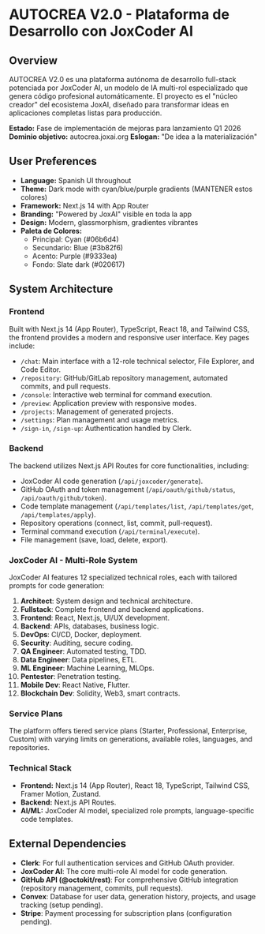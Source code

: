 # AUTOCREA V2.0 - Plataforma de Desarrollo con JoxCoder AI

## Overview
AUTOCREA V2.0 es una plataforma autónoma de desarrollo full-stack potenciada por JoxCoder AI, un modelo de IA multi-rol especializado que genera código profesional automáticamente. El proyecto es el "núcleo creador" del ecosistema JoxAI, diseñado para transformar ideas en aplicaciones completas listas para producción.

**Estado:** Fase de implementación de mejoras para lanzamiento Q1 2026
**Dominio objetivo:** autocrea.joxai.org
**Eslogan:** "De idea a la materialización"

## User Preferences
- **Language:** Spanish UI throughout
- **Theme:** Dark mode with cyan/blue/purple gradients (MANTENER estos colores)
- **Framework:** Next.js 14 with App Router
- **Branding:** "Powered by JoxAI" visible en toda la app
- **Design:** Modern, glassmorphism, gradientes vibrantes
- **Paleta de Colores:**
  - Principal: Cyan (#06b6d4)
  - Secundario: Blue (#3b82f6)
  - Acento: Purple (#9333ea)
  - Fondo: Slate dark (#020617)

## System Architecture

### Frontend
Built with Next.js 14 (App Router), TypeScript, React 18, and Tailwind CSS, the frontend provides a modern and responsive user interface. Key pages include:
- `/chat`: Main interface with a 12-role technical selector, File Explorer, and Code Editor.
- `/repository`: GitHub/GitLab repository management, automated commits, and pull requests.
- `/console`: Interactive web terminal for command execution.
- `/preview`: Application preview with responsive modes.
- `/projects`: Management of generated projects.
- `/settings`: Plan management and usage metrics.
- `/sign-in`, `/sign-up`: Authentication handled by Clerk.

### Backend
The backend utilizes Next.js API Routes for core functionalities, including:
- JoxCoder AI code generation (`/api/joxcoder/generate`).
- GitHub OAuth and token management (`/api/oauth/github/status`, `/api/oauth/github/token`).
- Code template management (`/api/templates/list`, `/api/templates/get`, `/api/templates/apply`).
- Repository operations (connect, list, commit, pull-request).
- Terminal command execution (`/api/terminal/execute`).
- File management (save, load, delete, export).

### JoxCoder AI - Multi-Role System
JoxCoder AI features 12 specialized technical roles, each with tailored prompts for code generation:
1.  **Architect**: System design and technical architecture.
2.  **Fullstack**: Complete frontend and backend applications.
3.  **Frontend**: React, Next.js, UI/UX development.
4.  **Backend**: APIs, databases, business logic.
5.  **DevOps**: CI/CD, Docker, deployment.
6.  **Security**: Auditing, secure coding.
7.  **QA Engineer**: Automated testing, TDD.
8.  **Data Engineer**: Data pipelines, ETL.
9.  **ML Engineer**: Machine Learning, MLOps.
10. **Pentester**: Penetration testing.
11. **Mobile Dev**: React Native, Flutter.
12. **Blockchain Dev**: Solidity, Web3, smart contracts.

### Service Plans
The platform offers tiered service plans (Starter, Professional, Enterprise, Custom) with varying limits on generations, available roles, languages, and repositories.

### Technical Stack
-   **Frontend:** Next.js 14 (App Router), React 18, TypeScript, Tailwind CSS, Framer Motion, Zustand.
-   **Backend:** Next.js API Routes.
-   **AI/ML:** JoxCoder AI model, specialized role prompts, language-specific code templates.

## External Dependencies
-   **Clerk**: For full authentication services and GitHub OAuth provider.
-   **JoxCoder AI**: The core multi-role AI model for code generation.
-   **GitHub API (@octokit/rest)**: For comprehensive GitHub integration (repository management, commits, pull requests).
-   **Convex**: Database for user data, generation history, projects, and usage tracking (setup pending).
-   **Stripe**: Payment processing for subscription plans (configuration pending).